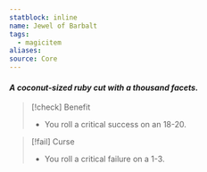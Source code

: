 ```yaml
---
statblock: inline
name: Jewel of Barbalt
tags:
  - magicitem
aliases: 
source: Core
---
```

#### *A coconut-sized ruby cut with a thousand facets.*

>[!check] Benefit
>- You roll a critical success on an 18-20.

>[!fail] Curse
>- You roll a critical failure on a 1-3.
